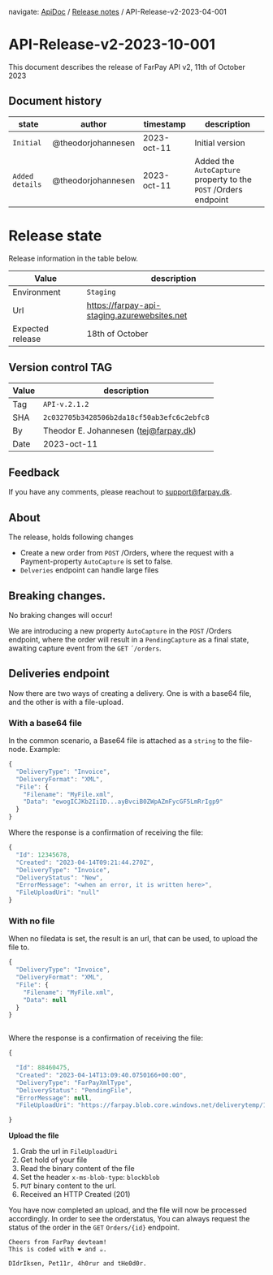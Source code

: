 ﻿navigate: [ApiDoc](README.md) / [Release notes](Readme.md) / API-Release-v2-2023-04-001

# API-Release-v2-2023-10-001
This document describes the release of FarPay API v2, 11th of October 2023

## Document history

state         | author             | timestamp   | description
--------------|--------------------|-------------|--------------------
`Initial`     | @theodorjohannesen | 2023-oct-11 | Initial version
`Added details` | @theodorjohannesen | 2023-oct-11 | Added the `AutoCapture` property to the `POST` /Orders endpoint 

# Release state
Release information in the table below.

Value            | description
-----------------|-----------------------------------------------
Environment      | `Staging`
Url              | https://farpay-api-staging.azurewebsites.net
Expected release | 18th of October


## Version control TAG

 Value           | description                                     
-----------------|-------------------------------------------------
 Tag             | `API-v.2.1.2`                                   | 
| SHA            | `2c032705b3428506b2da18cf50ab3efc6c2ebfc8`      |
| By             | Theodor E. Johannesen (tej@farpay.dk)           |
| Date           | 2023-oct-11                                     |


## Feedback
If you have any comments, please reachout to support@farpay.dk.

## About
The release, holds following changes
* Create a new order from `POST` /Orders, where the request with a Payment-property `AutoCapture` is set to false. 
* `Delveries` endpoint can handle large files

## Breaking changes.
No braking changes will occur!

We are introducing a new property `AutoCapture` in the `POST` /Orders endpoint,
where the order will result in a `PendingCapture` as a final state, awaiting capture event 
from the `GET` `´/orders`.


## Deliveries endpoint
Now there are two ways of creating a delivery. One is with a base64 file, and the other is with a file-upload.

### With a base64 file
In the common scenario, a Base64 file is attached as a `string` to the file-node. Example:
```javascript
{
  "DeliveryType": "Invoice",
  "DeliveryFormat": "XML",
  "File": {
    "Filename": "MyFile.xml",
    "Data": "ewogICJKb2IiID...ayBvciB0ZWpAZmFycGF5LmRrIgp9"
  }
} 
```
Where the response is a confirmation of receiving the file:

```javascript
{
  "Id": 12345678,
  "Created": "2023-04-14T09:21:44.270Z",
  "DeliveryType": "Invoice",
  "DeliveryStatus": "New",
  "ErrorMessage": "<when an error, it is written here>",
  "FileUploadUri": "null"
}

```

### With no file
When no filedata is set, the result is an url, that can be used, to upload the file to.

```javascript
{
  "DeliveryType": "Invoice",
  "DeliveryFormat": "XML",
  "File": {
    "Filename": "MyFile.xml",
    "Data": null
  }
}
  
```
Where the response is a confirmation of receiving the file:

```javascript
{

  "Id": 88460475,
  "Created": "2023-04-14T13:09:40.0750166+00:00",
  "DeliveryType": "FarPayXmlType",
  "DeliveryStatus": "PendingFile",
  "ErrorMessage": null,
  "FileUploadUri": "https://farpay.blob.core.windows.net/deliverytemp/1236f5ed-78a4-4934-9404-f0e8c582ef64?sv=2020-08-04&spr=https&se=2023-04-14T13:39:40Z&sr=b&sp=cw&sig=LPfLFrCvl3A7I3ldD7bH7K/KVAgNJs3MEbi82/jgxkY="

}
```
**Upload the file**
1. Grab the url in `FileUploadUri`
2. Get hold of your file
3. Read the binary content of the file
4. Set the header `x-ms-blob-type`: `blockblob`
5. `PUT` binary content to the url.
6. Received an HTTP Created (201)

You have now completed an upload, and the file will now be processed accordingly.
In order to see the orderstatus, You can always request the status of the order in
the `GET` `Orders/{id}` endpoint.


```
Cheers from FarPay devteam!
This is coded with ❤️ and ☕.

DIdrIksen, Pet11r, 4h0rur and tHe0d0r.
```
